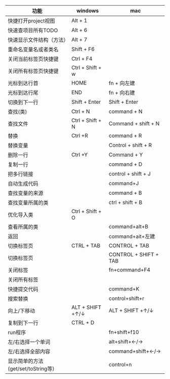 |功能|windows|mac|
|---|---|---
|快捷打开project视图|Alt + 1 |
|快速查项目所有TODO|Alt + 6 |
|快速显示文件结构（方法）|Alt + 7 |
|重命名变量名或者类名|Shift + F6|
|关闭当前标签页快捷键|Ctrl + F4|
|关闭所有标签页快捷键|Ctrl + Shift + w|
|光标到达行首|HOME | fn + 向左建
|光标到达行尾|END | fn + 向右建
|切换到下一行|Shift + Enter | Shift + Enter
|查找(类)|Ctrl + N|command + N
|查找文件|Ctrl + Shift + N | Command + shift + N
|替换|Ctrl +R |command + R
|替换变量||Control + shift + R
|删除一行|Ctrl +Y | Command + Y
|复制一行 ||command + D
|把多行链接 ||control + shift + J
|自动生成代码 ||command+J
|查找变量的来源 ||command + B 
|查找变量所属的类|| ctrl + shift + B	
|优化导入类|Ctrl + Shift + O | 	
|查看所属的类|| command+alt+B
|返回       ||command+ait+左建
|切换标签页  | CTRL + TAB | CONTROL + TAB 
|切换标签页  || CONTROL + SHIFT + TAB
|关闭标签     ||fn+command+F4
|关闭所有标签  ||
|快捷提交代码|| command+K
|搜索替换||control+shift+r
|向上/下移动| ALT + SHIFT +↑/↓| ALT + SHIFT +↑/↓
|复制到下一行 | CTRL + D | 
|run程序||fn+shift+f10
|左/右选择一个单词||alt+shift+←/→
|左/右选择全部内容||command+shift+←/→
|显示简单的方法(get/set/toString等)||control+n

